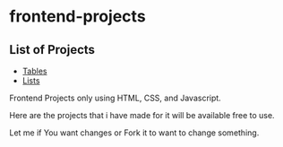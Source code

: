 # frontend-projects

## List of Projects
- [Tables](https://prathaprathod.github.io/html/tables.html)
- [Lists](https://prathaprathod.github.io/html/list.html)


Frontend Projects only using HTML, CSS, and Javascript.

Here are the projects that i have made for it will be available free to use.

Let me if You want changes or Fork it to want to change something.
